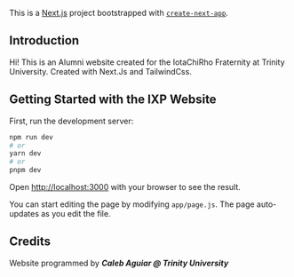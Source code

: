 This is a [Next.js](https://nextjs.org/) project bootstrapped with [`create-next-app`](https://github.com/vercel/next.js/tree/canary/packages/create-next-app).

## Introduction
Hi! This is an Alumni website created for the IotaChiRho Fraternity at Trinity University.
Created with Next.Js and TailwindCss.

## Getting Started with the IXP Website

First, run the development server:

```bash
npm run dev
# or
yarn dev
# or
pnpm dev
```

Open [http://localhost:3000](http://localhost:3000) with your browser to see the result.

You can start editing the page by modifying `app/page.js`. The page auto-updates as you edit the file.

## Credits

Website programmed by ***Caleb Aguiar @ Trinity University***

